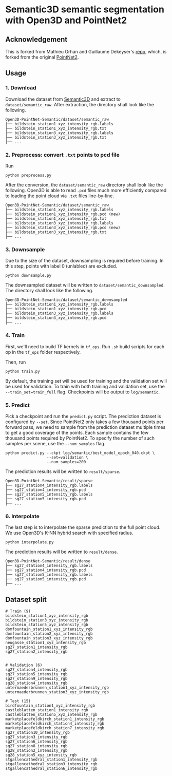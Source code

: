 # Semantic3D semantic segmentation with Open3D and PointNet2

## Acknowledgement

This is forked from Mathieu Orhan and Guillaume Dekeyser's
[repo](https://github.com/mathieuorhan/pointnet2_semantic), which, is forked
from the original [PointNet2](https://github.com/charlesq34/pointnet2).

## Usage

### 1. Download

Download the dataset from [Semantic3D](http://www.semantic3d.net/view_dbase.php)
and extract to `dataset/semantic_raw`. After extraction, the directory shall
look like the following.

```shell
Open3D-PointNet-Semantic/dataset/semantic_raw
├── bildstein_station1_xyz_intensity_rgb.labels
├── bildstein_station1_xyz_intensity_rgb.txt
├── bildstein_station3_xyz_intensity_rgb.labels
├── bildstein_station3_xyz_intensity_rgb.txt
├── ...
```

### 2. Preprocess: convert `.txt` points to pcd file

Run

```shell
python preprocess.py
```

After the conversion, the `dataset/semantic_raw` directory shall look like the
following. Open3D is able to read `.pcd` files much more efficiently compared to
loading the point cloud via `.txt` files line-by-line.

```shell
Open3D-PointNet-Semantic/dataset/semantic_raw
├── bildstein_station1_xyz_intensity_rgb.labels
├── bildstein_station1_xyz_intensity_rgb.pcd (new)
├── bildstein_station1_xyz_intensity_rgb.txt
├── bildstein_station3_xyz_intensity_rgb.labels
├── bildstein_station3_xyz_intensity_rgb.pcd (new)
├── bildstein_station3_xyz_intensity_rgb.txt
├── ...
```

### 3. Downsample

Due to the size of the dataset, downsampling is required before training. In
this step, points with label 0 (unlabled) are excluded.

```shell
python downsample.py
```

The downsampled dataset will be written to `dataset/semantic_downsampled`. The
directory shall look like the following.

```shell
Open3D-PointNet-Semantic/dataset/semantic_downsampled
├── bildstein_station1_xyz_intensity_rgb.labels
├── bildstein_station1_xyz_intensity_rgb.pcd
├── bildstein_station3_xyz_intensity_rgb.labels
├── bildstein_station3_xyz_intensity_rgb.pcd
├── ...
```

### 4. Train

First, we'll need to build TF kernels in `tf_ops`. Run `.sh` build scripts for
each op in the `tf_ops` folder respectively.

Then, run

```shell
python train.py
```

By default, the training set will be used for training and the validation set
will be used for validation. To train with both training and validation set,
use the `--train_set=train_full` flag. Checkpoints will be output to
`log/semantic`.

### 5. Predict

Pick a checkpoint and run the `predict.py` script. The prediction dataset is
configured by `--set`. Since PointNet2 only takes a few thousand points per
forward pass, we need to sample from the prediction dataset multiple times to
get a good coverage of the points. Each sample contains the few thousand points
required by PointNet2. To specify the number of such samples per scene, use the
`--num_samples` flag.

```shell
python predict.py --ckpt log/semantic/best_model_epoch_040.ckpt \
                  --set=validation \
                  --num_samples=200
```

The prediction results will be written to `result/sparse`.

```
Open3D-PointNet-Semantic/result/sparse
├── sg27_station4_intensity_rgb.labels
├── sg27_station4_intensity_rgb.pcd
├── sg27_station5_intensity_rgb.labels
├── sg27_station5_intensity_rgb.pcd
├── ...
```

### 6. Interpolate

The last step is to interpolate the sparse prediction to the full point cloud.
We use Open3D's K-NN hybrid search with specified radius.

```shell
python interpolate.py
```

The prediction results will be written to `result/dense`.

```
Open3D-PointNet-Semantic/result/dense
├── sg27_station4_intensity_rgb.labels
├── sg27_station4_intensity_rgb.pcd
├── sg27_station5_intensity_rgb.labels
├── sg27_station5_intensity_rgb.pcd
├── ...
```

## Dataset split
```
# Train (9)
bildstein_station1_xyz_intensity_rgb
bildstein_station3_xyz_intensity_rgb
bildstein_station5_xyz_intensity_rgb
domfountain_station1_xyz_intensity_rgb
domfountain_station2_xyz_intensity_rgb
domfountain_station3_xyz_intensity_rgb
neugasse_station1_xyz_intensity_rgb
sg27_station1_intensity_rgb
sg27_station2_intensity_rgb


# Validation (6)
sg27_station4_intensity_rgb
sg27_station5_intensity_rgb
sg27_station9_intensity_rgb
sg28_station4_intensity_rgb
untermaederbrunnen_station1_xyz_intensity_rgb
untermaederbrunnen_station3_xyz_intensity_rgb

# Test (15)
birdfountain_station1_xyz_intensity_rgb
castleblatten_station1_intensity_rgb
castleblatten_station5_xyz_intensity_rgb
marketplacefeldkirch_station1_intensity_rgb
marketplacefeldkirch_station4_intensity_rgb
marketplacefeldkirch_station7_intensity_rgb
sg27_station10_intensity_rgb
sg27_station3_intensity_rgb
sg27_station6_intensity_rgb
sg27_station8_intensity_rgb
sg28_station2_intensity_rgb
sg28_station5_xyz_intensity_rgb
stgallencathedral_station1_intensity_rgb
stgallencathedral_station3_intensity_rgb
stgallencathedral_station6_intensity_rgb
```
